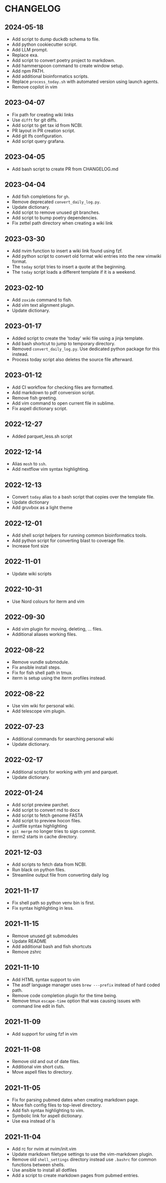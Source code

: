 # CHANGELOG

## 2024-05-18

- Add script to dump duckdb schema to file.
- Add python cookiecutter script.
- Add LLM prompt.
- Replace exa.
- Add script to convert poetry project to markdown.
- Add hammerspoon command to create window setup.
- Add npm PATH.
- Add additional bioinformatics scripts.
- Replace `process_today.sh` with automated version using launch agents.
- Remove copilot in vim

## 2023-04-07

- Fix path for creating wiki links
- Use `difft` for git diffs.
- Add script to get tax id from NCBI.
- PR layout in PR creation script.
- Add git lfs configuration.
- Add script query grafana.

## 2023-04-05

- Add bash script to create PR from CHANGELOG.md

## 2023-04-04

- Add fish completions for `gh`.
- Remove deprecated `convert_daily_log.py`.
- Update dictionary.
- Add script to remove unused git branches.
- Add script to bump poetry dependencies.
- Fix zettel path directory when creating a wiki link

## 2023-03-30

- Add nvim function to insert a wiki link found using fzf.
- Add python script to convert old format wiki entries into the new vimwiki
  format.
- The `today` script tries to insert a quote at the beginning.
- The `today` script loads a different template if it is a weekend.

## 2023-02-10

- Add `zoxide` command to fish.
- Add vim text alignment plugin.
- Update dictionary.

## 2023-01-17

- Added script to create the 'today' wiki file using a jinja template.
- Add bash shortcut to jump to temporary directory.
- Removed `convert_daily_log.py`. Use dedicated python package for this
  instead.
- Process today script also deletes the source file afterward.

## 2023-01-12

- Add CI workflow for checking files are formatted.
- Add markdown to pdf conversion script.
- Remove fish greeting.
- Add vim command to open current file in sublime.
- Fix aspell dictionary script.

## 2022-12-27

- Added parquet_less.sh script

## 2022-12-14

- Alias `mosh` to `ssh`.
- Add nextflow vim syntax highlighting.

## 2022-12-13

- Convert `today` alias to a bash script that copies over the template file.
- Update dictionary
- Add gruvbox as a light theme

## 2022-12-01

- Add shell script helpers for running common bioinformatics tools.
- Add python script for converting blast to coverage file.
- Increase font size

## 2022-11-01

- Update wiki scripts

## 2022-10-31

- Use Nord colours for iterm and vim

## 2022-09-30

- Add vim plugin for moving, deleting, ... files.
- Additional aliases working files.

## 2022-08-22

- Remove vundle submodule.
- Fix ansible install steps.
- Fix for fish shell path in tmux.
- iterm is setup using the iterm profiles instead.

## 2022-08-22

- Use vim wiki for personal wiki.
- Add telescope vim plugin.

## 2022-07-23

- Additional commands for searching personal wiki
- Update dictionary.

## 2022-02-17

- Additional scripts for working with yml and parquet.
- Update dictionary.

## 2022-01-24

- Add script preview parchet.
- Add script to convert md to docx
- Add script to fetch genome FASTA
- Add script to preview hocon files.
- Justfile syntax highlighting
- `git merge` no longer tries to sign commit.
- iterm2 starts in cache directory.

## 2021-12-03

- Add scripts to fetch data from NCBI.
- Run black on python files.
- Streamline output file from converting daily log

## 2021-11-17

- Fix shell path so python venv bin is first.
- Fix syntax highlighting in less.

## 2021-11-15

- Remove unused git submodules
- Update README
- Add additional bash and fish shortcuts
- Remove zshrc

## 2021-11-10

- Add HTML syntax support to vim
- The asdf language manager uses `brew ---prefix` instead of hard coded path.
- Remove code completion plugin for the time being.
- Remove tmux `escape-time` option that was causing issues with command line
  edit in fish.

## 2021-11-09

- Add support for using fzf in vim

## 2021-11-08

- Remove old and out of date files.
- Additional vim short cuts.
- Move aspell files to directory.

## 2021-11-05

- Fix for parsing pubmed dates when creating markdown page.
- Move fish config files to top-level directory.
- Add fish syntax highlighting to vim.
- Symbolic link for aspell dictionary.
- Use exa instead of ls

## 2021-11-04

- Add rc for nvim at nvim/init.vim
- Update markdown filetype settings to use the vim-markdown plugin.
- Remove old `shell_settings` directory instead use `.bashrc` for common functions
  between shells.
- Use ansible to install all dotfiles
- Add a script to create markdown pages from pubmed entries.
